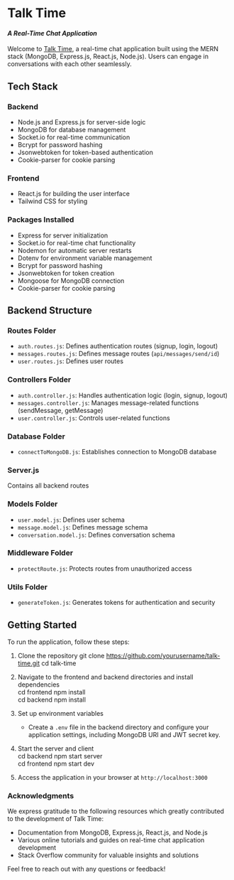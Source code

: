# Talk Time

#### _A Real-Time Chat Application_

Welcome to [Talk Time](https://talktimeapp.com/), a real-time chat application built using the MERN stack (MongoDB, Express.js, React.js, Node.js). Users can engage in conversations with each other seamlessly.

## Tech Stack

### Backend

- Node.js and Express.js for server-side logic
- MongoDB for database management
- Socket.io for real-time communication
- Bcrypt for password hashing
- Jsonwebtoken for token-based authentication
- Cookie-parser for cookie parsing

### Frontend

- React.js for building the user interface
- Tailwind CSS for styling

### Packages Installed

- Express for server initialization
- Socket.io for real-time chat functionality
- Nodemon for automatic server restarts
- Dotenv for environment variable management
- Bcrypt for password hashing
- Jsonwebtoken for token creation
- Mongoose for MongoDB connection
- Cookie-parser for cookie parsing

## Backend Structure

### Routes Folder

- `auth.routes.js`: Defines authentication routes (signup, login, logout)
- `messages.routes.js`: Defines message routes (`api/messages/send/id`)
- `user.routes.js`: Defines user routes

### Controllers Folder

- `auth.controller.js`: Handles authentication logic (login, signup, logout)
- `messages.controller.js`: Manages message-related functions (sendMessage, getMessage)
- `user.controller.js`: Controls user-related functions

### Database Folder

- `connectToMongoDB.js`: Establishes connection to MongoDB database

### Server.js

Contains all backend routes

### Models Folder

- `user.model.js`: Defines user schema
- `message.model.js`: Defines message schema
- `conversation.model.js`: Defines conversation schema

### Middleware Folder

- `protectRoute.js`: Protects routes from unauthorized access

### Utils Folder

- `generateToken.js`: Generates tokens for authentication and security

## Getting Started

To run the application, follow these steps:

1. Clone the repository
   git clone https://github.com/yourusername/talk-time.git
   cd talk-time

2. Navigate to the frontend and backend directories and install dependencies<br>
   cd frontend
   npm install
   <br>
   cd backend
   npm install

3. Set up environment variables

   - Create a `.env` file in the backend directory and configure your application settings, including MongoDB URI and JWT secret key.

4. Start the server and client<br>
   cd backend
   npm start server
   <br>
   cd frontend
   npm start dev

5. Access the application in your browser at `http://localhost:3000`

### Acknowledgments

We express gratitude to the following resources which greatly contributed to the development of Talk Time:

- Documentation from MongoDB, Express.js, React.js, and Node.js
- Various online tutorials and guides on real-time chat application development
- Stack Overflow community for valuable insights and solutions

Feel free to reach out with any questions or feedback!
